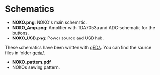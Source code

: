 # Schematics

* **NOKO.png**:
NOKO's main schematic.
* **NOKO_Amp.png**:
Amplifier with TDA7053a and ADC-schematic for the buttons.
* **NOKO_USB.png**:
Power source and USB hub.

These schematics have been written with [gEDA](http://www.geda-project.org/). You can find the source files in folder [geda/](https://github.com/NikolaiRadke/NOKO/tree/master/schematics/geda).

* **NOKO_pattern.pdf**  
* NOKOs sewing pattern. 
